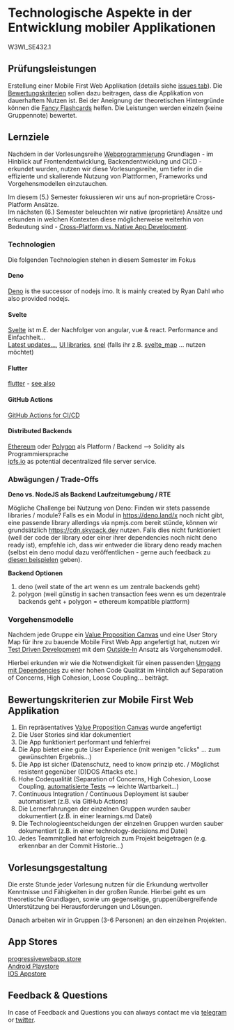 # Technologische Aspekte in der Entwicklung mobiler Applikationen
W3WI_SE432.1  

## Prüfungsleistungen
Erstellung einer Mobile First Web Applikation (details siehe [issues tab](https://github.com/michael-spengler/wwi20sea-mobile-applikationen/issues)). Die [Bewertungskriterien](https://github.com/michael-spengler/wwi20sea-mobile-applikationen#bewertungskriterien-zur-mobile-first-web-applikation) sollen dazu beitragen, dass die Applikation von dauerhaftem Nutzen ist. Bei der Aneignung der theoretischen Hintergründe können die [Fancy Flashcards](https://github.com/fancy-flashcard/ffc) helfen. Die Leistungen werden einzeln (keine Gruppennote) bewertet. 

## Lernziele
Nachdem in der Vorlesungsreihe [Webprogrammierung](https://github.com/michael-spengler/wwi20sea-web-programmierung) Grundlagen - im Hinblick auf Frontendentwicklung, Backendentwicklung und CICD - erkundet wurden, nutzen wir diese Vorlesungsreihe, um tiefer in die effiziente und skalierende Nutzung von Plattformen, Frameworks und Vorgehensmodellen einzutauchen. 

Im diesem (5.) Semester fokussieren wir uns auf non-proprietäre Cross-Platform Ansätze.   
Im nächsten (6.) Semester beleuchten wir native (proprietäre) Ansätze und erkunden in welchen Kontexten diese möglicherweise weiterhin von Bedeutung sind - [Cross-Platform vs. Native App Development](https://www.youtube.com/watch?v=Mq_HS-o-v6o).  

### Technologien
Die folgenden Technologien stehen in diesem Semester im Fokus
#### Deno
[Deno](https://deno.land) is the successor of nodejs imo. It is mainly created by Ryan Dahl who also provided nodejs.      

#### Svelte
[Svelte](https://svelte.dev) ist m.E. der Nachfolger von angular, vue & react. Performance and Einfachheit...     
[Latest updates...](https://www.youtube.com/watch?v=LMTfzyVJIXs), [UI libraries](https://www.youtube.com/watch?v=RkD88ARvucM), [snel](https://deno.land/x/snel) (falls ihr z.B. [svelte_map](https://deno.land/x/svelte_map) ... nutzen möchtet)  

#### Flutter
[flutter](https://flutter.dev) - [see also](https://github.com/Solido/awesome-flutter#videos)    

#### GitHub Actions
[GitHub Actions for CI/CD](https://github.com/features/actions)     

#### Distributed Backends 
[Ethereum](https://etherscan.io) oder [Polygon](https://polygonscan.com) als Platform / Backend --> Solidity als Programmiersprache   
[ipfs.io](https://ipfs.io) as potential decentralized file server service.


### Abwägungen / Trade-Offs
**Deno vs. NodeJS als Backend Laufzeitumgebung / RTE**

Mögliche Challenge bei Nutzung von Deno: Finden wir stets passende libraries / module? 
Falls es ein Modul in https://deno.land/x noch nicht gibt, eine passende library allerdings via npmjs.com bereit stünde, können wir grundsätzlich 
https://cdn.skypack.dev nutzen. Falls dies nicht funktioniert (weil der code der library oder einer ihrer dependencies noch nicht deno ready ist), empfehle ich, dass wir entweder die library deno ready machen (selbst ein deno modul dazu veröffentlichen - gerne auch feedback zu [diesen beispielen](https://github.com/michael-spengler/deno-modules-monitoring) geben).


**Backend Optionen**
1. deno (weil state of the art wenn es um zentrale backends geht)
2. polygon (weil günstig in sachen transaction fees wenn es um dezentrale backends geht + polygon = ethereum kompatible plattform) 


### Vorgehensmodelle
Nachdem jede Gruppe ein [Value Proposition Canvas](https://www.youtube.com/watch?v=ReM1uqmVfP0) und eine User Story Map für ihre zu bauende Mobile First Web App angefertigt hat, nutzen wir [Test Driven Development](http://xunitpatterns.com/Philosophy%20Of%20Test%20Automation.html) mit dem [Outside-In](http://xunitpatterns.com/Philosophy%20Of%20Test%20Automation.html) Ansatz als Vorgehensmodell.  

Hierbei erkunden wir wie die Notwendigkeit für einen passenden [Umgang mit Dependencies](http://xunitpatterns.com/Test%20Double.html) zu einer hohen Code Qualität im Hinblich auf Separation of Concerns, High Cohesion, Loose Coupling... beiträgt. 


## Bewertungskriterien zur Mobile First Web Applikation
1. Ein repräsentatives [Value Proposition Canvas](https://www.youtube.com/watch?v=ReM1uqmVfP0&t=3s) wurde angefertigt   
2. Die User Stories sind klar dokumentiert   
3. Die App funktioniert performant und fehlerfrei    
4. Die App bietet eine gute User Experience (mit wenigen "clicks" ... zum gewünschten Ergebnis...)       
5. Die App ist sicher (Datenschutz, need to know prinzip etc. / Möglichst resistent gegenüber (D)DOS Attacks etc.)     
6. Hohe Codequalität (Separation of Concerns, High Cohesion, Loose Coupling, [automatisierte Tests](https://medium.com/remix-ide/solidity-unit-testing-using-remix-tests-part-1-bc10ab1be864) --> leichte Wartbarkeit...)    
7. Continuous Integration / Continuous Deployment ist sauber automatisiert (z.B. via GitHub Actions)      
8. Die Lernerfahrungen der einzelnen Gruppen wurden sauber dokumentiert (z.B. in einer learnings.md Datei)    
9. Die Technologieentscheidungen der einzelnen Gruppen wurden sauber dokumentiert (z.B. in einer technology-decisions.md Datei)     
10. Jedes Teammitglied hat erfolgreich zum Projekt beigetragen (e.g. erkennbar an der Commit Historie...)  

## Vorlesungsgestaltung
Die erste Stunde jeder Vorlesung nutzen für die Erkundung wertvoller Kenntnisse und Fähigkeiten in der großen Runde. Hierbei geht es um theoretische Grundlagen, sowie um gegenseitige, gruppenübergreifende Unterstützung bei Herausforderungen und Lösungen. 

Danach arbeiten wir in Gruppen (3-6 Personen) an den einzelnen Projekten.

## App Stores
[progressivewebapp.store](https://progressivewebapp.store/)  
[Android Playstore](https://play.google.com/store)  
[IOS Appstore](https://www.apple.com/app-store/)


## Feedback & Questions
In case of Feedback and Questions you can always contact me via [telegram](https://t.me/danceplanner) or [twitter](https://twitter.com/Peer2peerE).
